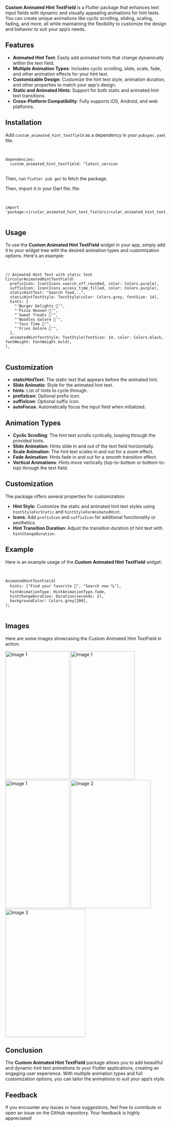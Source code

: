 <p><strong>Custom Animated Hint TextField</strong> 
  is a Flutter package that enhances text input fields with dynamic and visually appealing animations for hint texts. 
  You can create unique animations like cyclic scrolling, sliding, scaling, fading, and more, all while maintaining the flexibility to customize the design and behavior to suit your app’s needs.</p>

<h2>Features</h2> 
<ul> 
  <li><strong>Animated Hint Text</strong>: Easily add animated hints that change dynamically within the text field.</li> 
  <li><strong>Multiple Animation Types</strong>: Includes cyclic scrolling, slide, scale, fade, and other animation effects for your hint text.</li> 
  <li><strong>Customizable Design</strong>: Customize the hint text style, animation duration, and other properties to match your app's design.</li> 
  <li><strong>Static and Animated Hints</strong>: Support for both static and animated hint text transitions.</li> 
  <li><strong>Cross-Platform Compatibility</strong>: Fully supports iOS, Android, and web platforms.</li> 
</ul> 

<h2>Installation</h2> 
<p>Add <code>custom_animated_hint_textfield</code> as a dependency in your <code>pubspec.yaml</code> file:</p> 
<pre> 
<code> 
dependencies: 
  custom_animated_hint_textfield: ^latest_version
</code> 
</pre> 
<p>Then, run <code>flutter pub get</code> to fetch the package.</p> 

<p>Then, import it in your Dart file: </code> file:</p> 
<pre> 
<code> 
import 'package:circular_animated_hint_text_field/circular_animated_hint_text_field.dart';
</code> 
</pre> 

<h2>Usage</h2> 
<p>To use the <strong>Custom Animated Hint TextField</strong> widget in your app, simply add it to your widget tree with the desired animation types and customization options. Here's an example:</p> 
<pre> 
<code> 
// Animated Hint Text with static text
CircularAnimatedHintTextField(
  prefixIcon: Icon(Icons.search_off_rounded, color: Colors.purple), 
  suffixIcon: Icon(Icons.access_time_filled, color: Colors.purple),
  staticHintText: "Search food...",
  staticHintTextStyle: TextStyle(color: Colors.grey, fontSize: 14),
  hints: [
    "'Burger Delights 🍔'",
    "'Pizza Heaven 🍕'",
    "'Sweet Treats 🍰'",
    "'Noodles Galore 🍜'",
    "'Taco Time 🌯'",
    "'Fries Galore 🍟'",
  ],
  animatedHintTextStyle: TextStyle(fontSize: 14, color: Colors.black, fontWeight: FontWeight.bold),
),
</code> 
</pre> 

<h2>Customization</h2> 
<ul> 
  <li><strong>staticHintText</strong>: The static text that appears before the animated hint.</li> 
  <li><strong>Slide Animatio</strong>: Style for the animated hint text.</li> 
  <li><strong>hints</strong>: List of hints to cycle through.</li> 
  <li><strong>prefixIcon</strong>: Optional prefix icon.</li> 
  <li><strong>suffixIcon</strong>: Optional suffix icon.</li> 
  <li><strong>autoFocus</strong>: Automatically focus the input field when initialized.</li> 
</ul> 

<h2>Animation Types</h2> 
<ul> 
  <li><strong>Cyclic Scrolling</strong>: The hint text scrolls cyclically, looping through the provided hints.</li> 
  <li><strong>Slide Animation</strong>: Hints slide in and out of the text field horizontally.</li> 
  <li><strong>Scale Animation</strong>: The hint text scales in and out for a zoom effect.</li> 
  <li><strong>Fade Animation</strong>: Hints fade in and out for a smooth transition effect.</li> 
  <li><strong>Vertical Animations</strong>: Hints move vertically (top-to-bottom or bottom-to-top) through the text field.</li> 
</ul> 

<h2>Customization</h2> 
<p>The package offers several properties for customization:</p> 
<ul> 
  <li><strong>Hint Style</strong>: Customize the static and animated hint text styles using <code>hintStyleForStatic</code> and <code>hintStyleForAnimatedHint</code>.</li> 
  <li><strong>Icons</strong>: Add <code>prefixIcon</code> and <code>suffixIcon</code> for additional functionality or aesthetics.</li> 
  <li><strong>Hint Transition Duration</strong>: Adjust the transition duration of hint text with <code>hintChangeDuration</code>.</li> 
</ul> 

<h2>Example</h2> 
<p>Here is an example usage of the <strong>Custom Animated Hint TextField</strong> widget:</p> 
<pre> 
<code> 
AnimatedHintTextField( 
  hints: ["Find your favorite 🍕", "Search now 🔍"], 
  hintAnimationType: HintAnimationType.fade, 
  hintChangeDuration: Duration(seconds: 2), 
  backgroundColor: Colors.grey[200], 
); 
</code> 
</pre> 

<h2>Images</h2>
<p>Here are some images showcasing the Custom Animated Hint TextField in action:</p>
<img src="https://github.com/user-attachments/assets/f5d33b98-b737-4f0e-9890-55c7bdeed24a" alt="Image 1" height="400" width="200">
<img src="https://github.com/user-attachments/assets/f5d33b98-b737-4f0e-9890-55c7bdeed24a" alt="Image 1" height="400" width="200">
<img src="https://github.com/user-attachments/assets/a6325497-b4cc-4a1a-989d-13de6a30e82a" alt="Image 1" height="400" width="200">
<img src="https://github.com/user-attachments/assets/ee8045e6-7de5-44a2-add2-7e5c1fd14319" alt="Image 2" height="400" width="250">
<img src="https://github.com/user-attachments/assets/dd4bf40e-15df-4c4c-8bc4-10d5002c23b8" alt="Image 3" height="400" width="250">

<h2>Conclusion</h2> 
<p>The <strong>Custom Animated Hint TextField</strong> package allows you to add beautiful and dynamic hint text animations to your Flutter applications, creating an engaging user experience. With multiple animation types and full customization options, you can tailor the animations to suit your app’s style.</p> 

<h2>Feedback</h2> 
<p>If you encounter any issues or have suggestions, feel free to contribute or open an issue on the GitHub repository. Your feedback is highly appreciated!</p>
